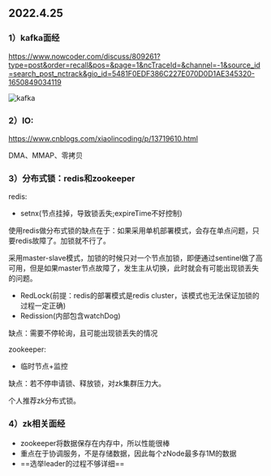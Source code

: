 ## 2022.4.25

### 1）kafka面经

https://www.nowcoder.com/discuss/809261?type=post&order=recall&pos=&page=1&ncTraceId=&channel=-1&source_id=search_post_nctrack&gio_id=5481F0EDF386C227E070D0D1AE345320-1650849034119

![kafka](/home/mdPicture/kafka.png)

### 2）IO:

https://www.cnblogs.com/xiaolincoding/p/13719610.html

DMA、MMAP、零拷贝

### 3）分布式锁：redis和zookeeper

redis:

- setnx(节点挂掉，导致锁丢失;expireTime不好控制)

使用redis做分布式锁的缺点在于：如果采用单机部署模式，会存在单点问题，只要redis故障了。加锁就不行了。

采用master-slave模式，加锁的时候只对一个节点加锁，即便通过sentinel做了高可用，但是如果master节点故障了，发生主从切换，此时就会有可能出现锁丢失的问题。

- RedLock(前提：redis的部署模式是redis cluster，该模式也无法保证加锁的过程一定正确)
- Redission(内部包含watchDog)

缺点：需要不停轮询，且可能出现锁丢失的情况

zookeeper:

- 临时节点+监控

缺点：若不停申请锁、释放锁，对zk集群压力大。

个人推荐zk分布式锁。

### 4）zk相关面经

- zookeeper将数据保存在内存中，所以性能很棒
- 重点在于协调服务，不是存储数据，因此每个zNode最多存1M的数据
- ==选举leader的过程不够详细==